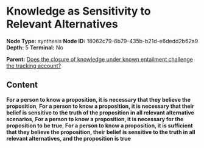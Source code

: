 # Knowledge as Sensitivity to Relevant Alternatives

**Node Type:** synthesis
**Node ID:** 18062c79-6b79-435b-b21d-e6dedd2b62a9
**Depth:** 5
**Terminal:** No

**Parent:** [Does the closure of knowledge under known entailment challenge the tracking account?](does-the-closure-of-knowledge-under-known-entailment-challenge-the-tracking-account-antithesis-a2ea75cc-5fc3-40d9-8773-fcbe2161fcfa.md)

## Content

**For a person to know a proposition, it is necessary that they believe the proposition**, **For a person to know a proposition, it is necessary that their belief is sensitive to the truth of the proposition in all relevant alternative scenarios**, **For a person to know a proposition, it is necessary for the proposition to be true**, **For a person to know a proposition, it is sufficient that they believe the proposition, their belief is sensitive to the truth in all relevant alternatives, and the proposition is true**
